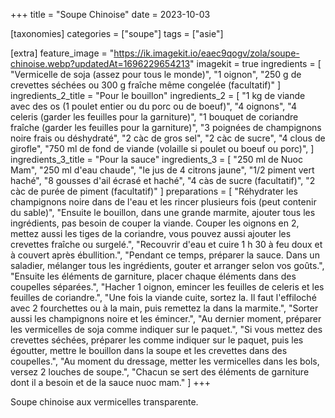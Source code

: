 +++
title = "Soupe Chinoise"
date = 2023-10-03

[taxonomies]
categories = ["soupe"]
tags = ["asie"]

[extra]
feature_image = "https://ik.imagekit.io/eaec9qogv/zola/soupe-chinoise.webp?updatedAt=1696229654213"
imagekit = true
ingredients = [
  "Vermicelle de soja (assez pour tous le monde)",
  "1 oignon",
  "250 g de crevettes séchées ou 300 g fraîche même congelée (facultatif)"
]
ingredients_2_title = "Pour le bouillon"
ingredients_2 = [
  "1 kg de viande avec des os (1 poulet entier ou du porc ou de boeuf)",
  "4 oignons",
  "4 celeris (garder les feuilles pour la garniture)",
  "1 bouquet de coriandre fraîche (garder les feuilles pour la garniture)",
  "3 poignées de champignons noire frais ou déshydraté",
  "2 càc de gros sel",
  "2 càc de sucre",
  "4 clous de girofle",
  "750 ml de fond de viande (volaille si poulet ou boeuf ou porc)",
]
ingredients_3_title = "Pour la sauce"
ingredients_3 = [
  "250 ml de Nuoc Mam",
  "250 ml d'eau chaude",
  "le jus de 4 citrons jaune",
  "1/2 piment vert haché",
  "8 gousses d'ail écrasé et haché",
  "4 càs de sucre (facultatif)",
  "2 càc de purée de piment (facultatif)"
]
preparations = [
  "Réhydrater les champignons noire dans de l'eau et les rincer plusieurs fois (peut contenir du sable)",
  "Ensuite le bouillon, dans une grande marmite, ajouter tous les ingrédients, pas besoin de couper la viande. Couper les oignons en 2, mettez aussi les tiges de la coriandre, vous pouvez aussi ajouter les crevettes fraîche ou surgelé.",
  "Recouvrir d'eau et cuire 1 h 30 à feu doux et à couvert après ébullition.",
  "Pendant ce temps, préparer la sauce. Dans un saladier, mélanger tous les ingrédients, gouter et arranger selon vos goûts.",
  "Ensuite les éléments de garniture, placer chaque éléments dans des coupelles séparées.",
  "Hacher 1 oignon, emincer les feuilles de celeris et les feuilles de coriandre.",
  "Une fois la viande cuite, sortez la. Il faut l'effiloché avec 2 fourchettes ou à la main, puis remettez la dans la marmite.",
  "Sorter aussi les champignons noire et les émincer.",
  "Au dernier moment, préparer les vermicelles de soja comme indiquer sur le paquet.",
  "Si vous mettez des crevettes séchées, préparer les comme indiquer sur le paquet, puis les égoutter, mettre le bouillon dans la soupe et les crevettes dans des coupelles.",
  "Au moment du dressage, metter les vermicelles dans les bols, versez 2 louches de soupe.",
  "Chacun se sert des éléments de garniture dont il a besoin et de la sauce nuoc mam."
]
+++

Soupe chinoise aux vermicelles transparente.
